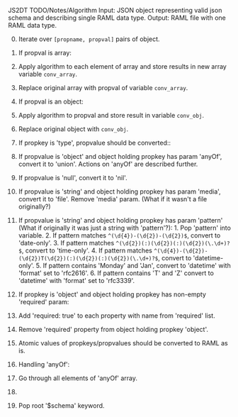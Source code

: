 JS2DT TODO/Notes/Algorithm
Input: JSON object representing valid json schema and describing single RAML data type.
Output: RAML file with one RAML data type.

0. Iterate over `[propname, propval]` pairs of object.
1. If propval is array:
  1. Apply algorithm to each element of array and store results in new array variable `conv_array`.
  2. Replace original array with propval of variable `conv_array`.
2. If propval is an object:
  1. Apply algorithm to propval and store result in variable `conv_obj`.
  2. Replace original object with `conv_obj`.
3. If propkey is 'type', propvalue should be converted::
  1. If propvalue is 'object' and object holding propkey has param 'anyOf', convert it to 'union'. Actions on 'anyOf' are described further.
  2. If propvalue is 'null', convert it to 'nil'.
  3. If propvalue is 'string' and object holding propkey has param 'media', convert it to 'file'. Remove 'media' param. (What if it wasn't a file originally?)
  4. If propvalue is 'string' and object holding propkey has param 'pattern' (What if originally it was just a string with 'pattern'?):
    1. Pop 'pattern' into variable.
    2. If pattern matches `^(\d{4})-(\d{2})-(\d{2})$`, convert to 'date-only'.
    3. If pattern matches `^(\d{2})(:)(\d{2})(:)(\d{2})(\.\d+)?$`, convert to 'time-only'.
    4. If pattern matches `^(\d{4})-(\d{2})-(\d{2})T(\d{2})(:)(\d{2})(:)(\d{2})(\.\d+)?$`, convert to 'datetime-only'.
    5. If pattern contains 'Monday' and 'Jan', convert to 'datetime' with 'format' set to 'rfc2616'.
    6. If pattern contains 'T' and 'Z' convert to 'datetime' with 'format' set to 'rfc3339'.
4. If propkey is 'object' and object holding propkey has non-empty 'required' param:
  1. Add 'required: true' to each property with name from 'required' list.
  2. Remove 'required' property from object holding propkey 'object'.
5. Atomic values of propkeys/propvalues should be converted to RAML as is.
6. Handling 'anyOf':
  1. Go through all elements of 'anyOf' array.
  2.

99. Pop root '$schema' keyword.